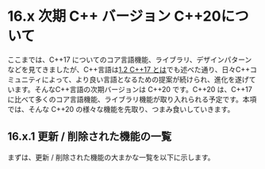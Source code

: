 # 16.x 次期 C++ バージョン C++20について

ここまでは、C++17 についてのコア言語機能、ライブラリ、デザインパターンなどを見てきましたが、C++言語は[1.2 C++17 とは](/Chap1/11-c17.md)でも述べた通り、日々C++コミュニティによって、より良い言語となるための提案が続けられ、進化を遂げています。そんなC++言語の次期バージョンは C++20 です。C++20 は、C++17 に比べて多くのコア言語機能、ライブラリ機能が取り入れられる予定です。本項では、そんな C++20 の様々な機能を先取り、つまみ食いしていきます。

## 16.x.1 更新 / 削除された機能の一覧

まずは、更新 / 削除された機能の大まかな一覧を以下に示します。

